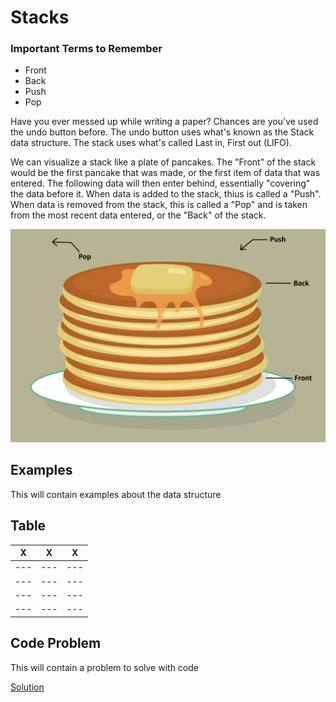 # Stacks

### Important Terms to Remember

- Front
- Back
- Push
- Pop

Have you ever messed up while writing a paper? Chances are you've used the undo button before.
The undo button uses what's known as the Stack data structure. The stack uses what's called Last in, First out (LIFO).

We can visualize a stack like a plate of pancakes. The "Front" of the stack would be the first pancake that was made, or the first
item of data that was entered. The following data will then enter behind, essentially "covering" the data before it. 
When data is added to the stack, thius is called a "Push". When data is removed from the stack, this is called a "Pop" and is taken from the most recent data entered,
or the "Back" of the stack.

![pancake_design](pancake-stack.png)

## Examples

This will contain examples about the data structure

## Table

|   X   |   X   |   X   |
|  ---  |  ---  |  ---  |
|  ---  |  ---  |  ---  |
|  ---  |  ---  |  ---  |
|  ---  |  ---  |  ---  |
|  ---  |  ---  |  ---  |

## Code Problem

This will contain a problem to solve with code

[Solution](stack-solution.py)


